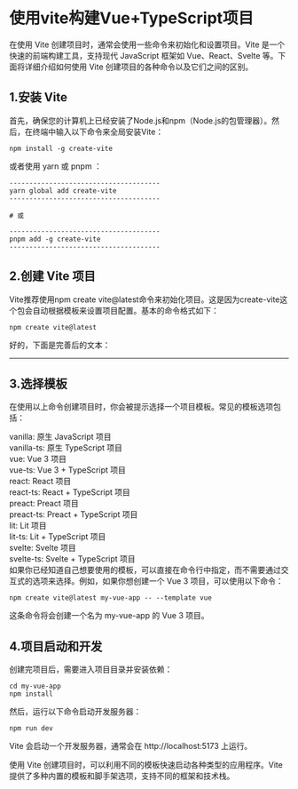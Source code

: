 # 使用vite构建Vue+TypeScript项目
在使用 Vite 创建项目时，通常会使用一些命令来初始化和设置项目。Vite 是一个快速的前端构建工具，支持现代 JavaScript 框架如 Vue、React、Svelte 等。下面将详细介绍如何使用 Vite 创建项目的各种命令以及它们之间的区别。
## 1.安装 Vite
首先，确保您的计算机上已经安装了Node.js和npm（Node.js的包管理器）。然后，在终端中输入以下命令来全局安装Vite：
```
npm install -g create-vite
```
或者使⽤ yarn 或 pnpm ：
```
--------------------------------------
yarn global add create-vite
--------------------------------------

# 或

--------------------------------------
pnpm add -g create-vite
--------------------------------------

```
## 2.创建 Vite 项目
Vite推荐使用npm create vite@latest命令来初始化项目。这是因为create-vite这个包会自动根据模板来设置项目配置。基本的命令格式如下：
```
npm create vite@latest
```
好的，下面是完善后的文本：

---

## 3.选择模板

在使用以上命令创建项目时，你会被提示选择一个项目模板。常见的模板选项包括：

vanilla: 原生 JavaScript 项目<br>
vanilla-ts: 原生 TypeScript 项目<br>
vue: Vue 3 项目<br>
vue-ts: Vue 3 + TypeScript 项目<br>
react: React 项目<br>
react-ts: React + TypeScript 项目<br>
preact: Preact 项目<br>
preact-ts: Preact + TypeScript 项目<br>
lit: Lit 项目<br>
lit-ts: Lit + TypeScript 项目<br>
svelte: Svelte 项目<br>
svelte-ts: Svelte + TypeScript 项目<br>
如果你已经知道自己想要使用的模板，可以直接在命令行中指定，而不需要通过交互式的选项来选择。例如，如果你想创建一个 Vue 3 项目，可以使用以下命令：
```
npm create vite@latest my-vue-app -- --template vue
```
这条命令将会创建一个名为 my-vue-app 的 Vue 3 项目。
## 4.项目启动和开发
创建完项目后，需要进入项目目录并安装依赖：

```
cd my-vue-app
npm install
```
然后，运行以下命令启动开发服务器：

```
npm run dev
```
Vite 会启动一个开发服务器，通常会在 http://localhost:5173 上运行。

使用 Vite 创建项目时，可以利用不同的模板快速启动各种类型的应用程序。Vite 提供了多种内置的模板和脚手架选项，支持不同的框架和技术栈。

